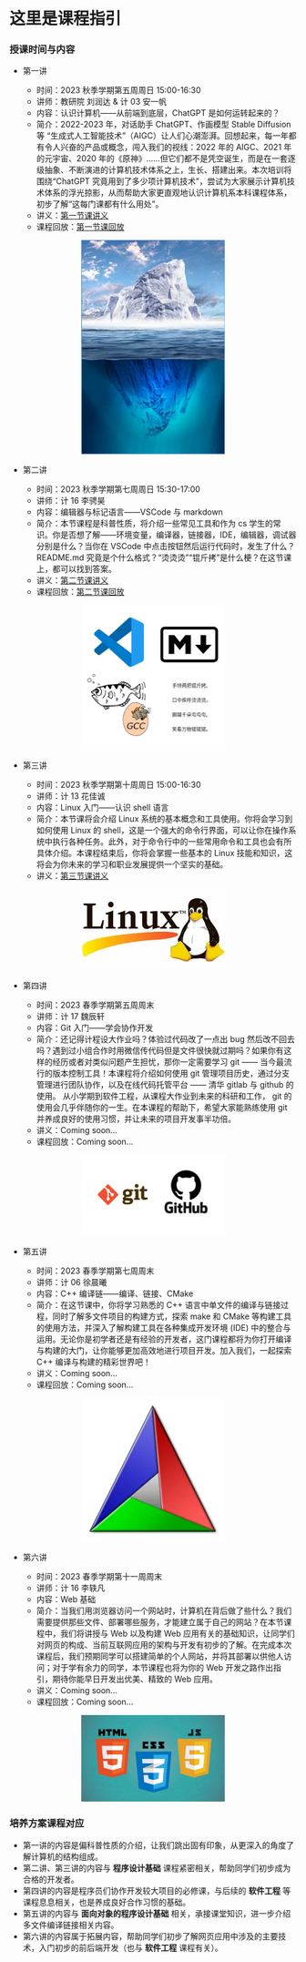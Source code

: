 # 这里是课程指引

### 授课时间与内容

* 第一讲

    * 时间：2023 秋季学期第五周周日 15:00-16:30
    * 讲师：教研院 刘润达 & 计 03 安一帆
    * 内容：认识计算机——从前端到底层，ChatGPT 是如何运转起来的？
    * 简介：2022-2023 年，对话助手 ChatGPT、作画模型 Stable Diffusion 等 “生成式人工智能技术”（AIGC）让人们心潮澎湃。回想起来，每一年都有令人兴奋的产品或概念，闯入我们的视线：2022 年的 AIGC、2021 年的元宇宙、2020 年的《原神》……但它们都不是凭空诞生，而是在一套逐级抽象、不断演进的计算机技术体系之上，生长、搭建出来。本次培训将围绕“ChatGPT 究竟用到了多少项计算机技术”，尝试为大家展示计算机技术体系的浮光掠影，从而帮助大家更直观地认识计算机系本科课程体系，初步了解“这每门课都有什么用处”。
    * 讲义：[第一节课讲义](https://kdocs.cn/l/caKESY15Yqyo)
    * 课程回放：[第一节课回放](https://cloud.tsinghua.edu.cn/f/d0201dc8b6b2452ba3a7/)


<div align=center>
<img src="../images/lesson1.png", width=50%/>
</div>

* 第二讲

    * 时间：2023 秋季学期第七周周日 15:30-17:00
    * 讲师：计 16 李骋昊
    * 内容：编辑器与标记语言——VSCode 与 markdown
    * 简介：本节课程是科普性质，将介绍一些常见工具和作为 cs 学生的常识。你是否想了解——环境变量，编译器，链接器，IDE，编辑器，调试器分别是什么？当你在 VSCode 中点击按钮然后运行代码时，发生了什么？README.md 究竟是个什么格式？“烫烫烫”“锟斤拷”是什么梗？在这节课上，都可以找到答案。
    * 讲义：[第二节课讲义](https://cloud.tsinghua.edu.cn/d/cce7da2c3c4a48f89e45/)
    * 课程回放：[第二节课回放](https://cloud.tsinghua.edu.cn/f/2ea9063bf5f84970a8dc/)



<div align=center>
<img src="../images/lesson2.png", width=50%/>
</div>

* 第三讲

    * 时间：2023 秋季学期第十周周日 15:00-16:30
    * 讲师：计 13 花佳诚
    * 内容：Linux 入门——认识 shell 语言
    * 简介：本节课将会介绍 Linux 系统的基本概念和工具使用。你将会学习到如何使用 Linux 的 shell，这是一个强大的命令行界面，可以让你在操作系统中执行各种任务。此外，对于命令行中的一些常用命令和工具也会有所具体介绍。本课程结束后，你将会掌握一些基本的 Linux 技能和知识，这将会为你未来的学习和职业发展提供一个坚实的基础。
    * 讲义：[第三节课讲义](https://cloud.tsinghua.edu.cn/d/6b8ff35fe0654ec6ac86/)


<div align=center>
<img src="../images/lesson3.png", width=50%/>
</div>


* 第四讲

    * 时间：2023 春季学期第五周周末
    * 讲师：计 17 魏辰轩
    * 内容：Git 入门——学会协作开发
    * 简介：还记得计程设大作业吗？体验过代码改了一点出 bug 然后改不回去吗？遇到过小组合作时用微信传代码但是文件很快就过期吗？如果你有这样的经历或者对类似问题产生担忧，那你一定需要学习 git —— 当今最流行的版本控制工具！本课程将介绍如何使用 git 管理项目历史，通过分支管理进行团队协作，以及在线代码托管平台 —— 清华 gitlab 与 github 的使用。 从小学期到软件工程，从课程大作业到未来的科研和工作， git 的使用会几乎伴随你的一生。在本课程的帮助下，希望大家能熟练使用 git 并养成良好的使用习惯，并让未来的项目开发事半功倍。
    * 讲义：Coming soon...
    * 课程回放：Coming soon...

<div align=center>
<img src="../images/Git.png", width=50%/>
</div>

* 第五讲

    * 时间：2023 春季学期第七周周末
    * 讲师：计 06 徐晨曦
    * 内容：C++ 编译链——编译、链接、CMake
    * 简介：在这节课中，你将学习熟悉的 C++ 语言中单文件的编译与链接过程，同时了解多文件项目的构建方式，探索 make 和 CMake 等构建工具的使用方法，并深入了解构建工具在各种集成开发环境 (IDE) 中的整合与运用。无论你是初学者还是有经验的开发者，这门课程都将为你打开编译与构建的大门，让你能够更加高效地进行项目开发。加入我们，一起探索 C++ 编译与构建的精彩世界吧！
    * 讲义：Coming soon...
    * 课程回放：Coming soon...

<div align=center>
<img src="../images/Cmake.png", width=50%/>
</div>

* 第六讲

    * 时间：2023 春季学期第十一周周末
    * 讲师：计 16 李轶凡
    * 内容：Web 基础
    * 简介：当我们用浏览器访问一个网站时，计算机在背后做了些什么？我们需要提供那些文件、部署哪些服务，才能建立属于自己的网站？在本节课程中，我们将讲授与 Web 以及构建 Web 应用有关的基础知识，让同学们对网页的构成、当前互联网应用的架构与开发有初步的了解。在完成本次课程后，我们预期同学可以搭建简单的个人网站，并将其部署以供他人访问；对于学有余力的同学，本节课程也将为你的 Web 开发之路作出指引，期待你能早日开发出优美、精致的 Web 应用。
    * 讲义：Coming soon...
    * 课程回放：Coming soon...

<div align=center>
<img src="../images/Web.png", width=50%/>
</div>

### 培养方案课程对应
- 第一讲的内容是偏科普性质的介绍，让我们跳出固有印象，从更深入的角度了解计算机的结构组成。
- 第二讲、第三讲的内容与 **程序设计基础** 课程紧密相关，帮助同学们初步成为合格的开发者。
- 第四讲的内容是程序员们协作开发较大项目的必修课，与后续的 **软件工程** 等课程息息相关，也是养成良好合作习惯的基础。
- 第五讲的内容与 **面向对象的程序设计基础** 相关，承接课堂知识，进一步介绍多文件编译链接相关内容。
- 第六讲的内容属于拓展内容，帮助同学们初步了解网页应用中涉及的主要技术，入门初步的前后端开发（也与 **软件工程** 课程有关）。